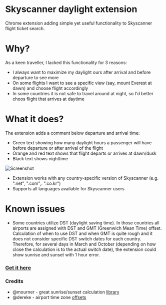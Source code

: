 # Skyscanner daylight extension
Chrome extension adding simple yet useful functionality to Skyscanner flight ticket search.

# Why?
As a keen traveller, I lacked this functionality for 3 reasons:
* I always want to maximize my daylight ours after arrival and before departure to see more
* On some flights I want to see a specific view (say, mount Everest at dawn) and choose flight accordingly
* In some countries it is not safe to travel around at night, so I'd better choos flight that arrives at daytime

# What it does?
The extension adds a comment below departure and arrival time:
* Green text showing how many daylight hours a passenger will have before departure or after arrival of the flight
* Orange and red text shows that flight departs or arrives at dawn/dusk
* Black text shows nighttime
  
![Screenshot](https://lh3.googleusercontent.com/atGvNZV-Ac0bK_XX7WaGiuBAwXnTt3HAZPRKitZ-S4k2uE-wRvWcqaoDV9VkoiONiuLnHNXuOpgdQstCva-AwFqIuQ=w640-h400-e365-rj-sc0x00ffffff)

* Extension works with any country-specific version of Skyscanner (e.g. ".net", ".com",. ".co.kr")
* Supports all languages available for Skyscanner users

# Known issues
* Some countries utilize DST (daylight saving time). In those countries all airports are assigned with DST and GMT (Greenwich Mean Time) offset. 
Calculation of when to use DST and when GMT is quite rough and it does not consider specific DST switch dates for each country. 
Therefore, for several days in March and October (depending on how close the calculation is to the actual switch date),
the extension could show sunrise and sunset with 1 hour error.

### [Get it here](https://chrome.google.com/webstore/detail/skyscanner-daylight-hours/cgnecdkffjnlogglladkogeabgklaild?hl=en&authuser=0)

### Credits
* @mourner - great sunrise/sunset calculation [library](https://github.com/mourner/suncalc)
* @dereke - airport time zone [offsets](https://github.com/dereke/airport-timezone)
